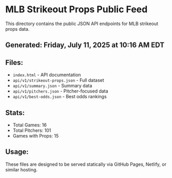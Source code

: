 # MLB Strikeout Props Public Feed

This directory contains the public JSON API endpoints for MLB strikeout props data.

## Generated: Friday, July 11, 2025 at 10:16 AM EDT

## Files:
- `index.html` - API documentation
- `api/v1/strikeout-props.json` - Full dataset
- `api/v1/summary.json` - Summary data
- `api/v1/pitchers.json` - Pitcher-focused data  
- `api/v1/best-odds.json` - Best odds rankings

## Stats:
- Total Games: 16
- Total Pitchers: 101
- Games with Props: 15

## Usage:
These files are designed to be served statically via GitHub Pages, Netlify, or similar hosting.
